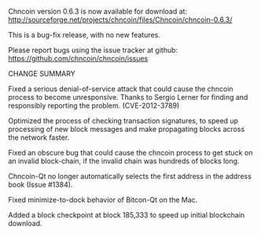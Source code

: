 Chncoin version 0.6.3 is now available for download at:
  http://sourceforge.net/projects/chncoin/files/Chncoin/chncoin-0.6.3/

This is a bug-fix release, with no new features.

Please report bugs using the issue tracker at github:
  https://github.com/chncoin/chncoin/issues

CHANGE SUMMARY

Fixed a serious denial-of-service attack that could cause the
chncoin process to become unresponsive. Thanks to Sergio Lerner
for finding and responsibly reporting the problem. (CVE-2012-3789)

Optimized the process of checking transaction signatures, to
speed up processing of new block messages and make propagating
blocks across the network faster.

Fixed an obscure bug that could cause the chncoin process to get
stuck on an invalid block-chain, if the invalid chain was
hundreds of blocks long.

Chncoin-Qt no longer automatically selects the first address
in the address book (Issue #1384).

Fixed minimize-to-dock behavior of Bitcon-Qt on the Mac.

Added a block checkpoint at block 185,333 to speed up initial
blockchain download.
